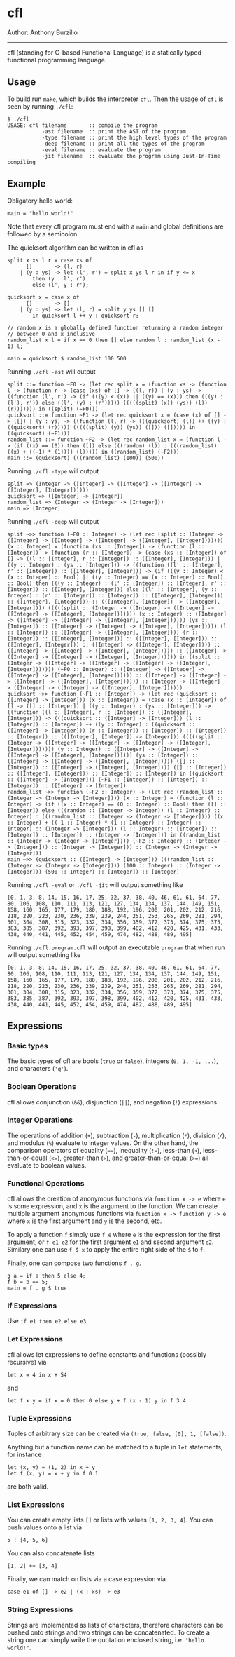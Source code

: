 cfl
===================================

Author: Anthony Burzillo

******

cfl (standing for C-based Functional Language) is a statically typed
functional programming language.

## Usage

To build run `make`, which builds the interpreter `cfl`. Then the usage of `cfl` is
seen by running `./cfl`:
```
$ ./cfl
USAGE: cfl filename       :: compile the program
           -ast filename  :: print the AST of the program
           -type filename :: print the high level types of the program
           -deep filename :: print all the types of the program
           -eval filename :: evaluate the program
           -jit filename  :: evaluate the program using Just-In-Time compiling
```

## Example

Obligatory hello world:
```
main = "hello world!"
```
Note that every cfl program must end with a `main` and global definitions are followed by
a semicolon.

The quicksort algorithm can be written in cfl as
```
split x xs l r = case xs of
      []       -> (l, r)
    | (y : ys) -> let (l', r') = split x ys l r in if y <= x
        then (y : l', r')
        else (l', y : r');

quicksort x = case x of
      []       -> []
    | (y : ys) -> let (l, r) = split y ys [] []
        in quicksort l ++ y : quicksort r;

// random x is a globally defined function returning a random integer
// between 0 and x inclusive
random_list x l = if x == 0 then [] else random l : random_list (x - 1) l;

main = quicksort $ random_list 100 500
```

Running `./cfl -ast` will output
```
split ::= function ~F0 -> (let rec split x = (function xs -> (function l -> (function r -> (case (xs) of [] -> ((l, r)) | (y : ys) -> ((function (l', r') -> (if (((y) < (x)) || ((y) == (x))) then (((y) : (l'), r')) else ((l', (y) : (r'))))) (((((split) (x)) (ys)) (l)) (r))))))) in ((split) (~F0)))
quicksort ::= function ~F1 -> (let rec quicksort x = (case (x) of [] -> ([]) | (y : ys) -> ((function (l, r) -> (((quicksort) (l)) ++ ((y) : ((quicksort) (r))))) (((((split) (y)) (ys)) ([])) ([])))) in ((quicksort) (~F1)))
random_list ::= function ~F2 -> (let rec random_list x = (function l -> (if ((x) == (0)) then ([]) else (((random) (l)) : (((random_list) ((x) + ((-1) * (1)))) (l))))) in ((random_list) (~F2)))
main ::= (quicksort) (((random_list) (100)) (500))
```

Running `./cfl -type` will output
```
split => (Integer -> ([Integer] -> ([Integer] -> ([Integer] -> ([Integer], [Integer])))))
quicksort => ([Integer] -> [Integer])
random_list => (Integer -> (Integer -> [Integer]))
main => [Integer]
```

Running `./cfl -deep` will output
```
split ~>> function (~F0 :: Integer) -> (let rec (split :: (Integer -> ([Integer] -> ([Integer] -> ([Integer] -> ([Integer], [Integer])))))) (x :: Integer) = (function (xs :: [Integer]) -> (function (l :: [Integer]) -> (function (r :: [Integer]) -> (case (xs :: [Integer]) of [] -> ((l :: [Integer], r :: [Integer]) :: ([Integer], [Integer])) | ((y :: Integer) : (ys :: [Integer])) -> ((function ((l' :: [Integer], r' :: [Integer]) :: ([Integer], [Integer])) -> (if (((y :: Integer) < (x :: Integer) :: Bool) || ((y :: Integer) == (x :: Integer) :: Bool) :: Bool) then (((y :: Integer) : (l' :: [Integer]) :: [Integer], r' :: [Integer]) :: ([Integer], [Integer])) else ((l' :: [Integer], (y :: Integer) : (r' :: [Integer]) :: [Integer]) :: ([Integer], [Integer])) :: ([Integer], [Integer])) :: (([Integer], [Integer]) -> ([Integer], [Integer]))) (((((split :: (Integer -> ([Integer] -> ([Integer] -> ([Integer] -> ([Integer], [Integer])))))) (x :: Integer) :: ([Integer] -> ([Integer] -> ([Integer] -> ([Integer], [Integer]))))) (ys :: [Integer]) :: ([Integer] -> ([Integer] -> ([Integer], [Integer])))) (l :: [Integer]) :: ([Integer] -> ([Integer], [Integer]))) (r :: [Integer]) :: ([Integer], [Integer])) :: ([Integer], [Integer])) :: ([Integer], [Integer])) :: ([Integer] -> ([Integer], [Integer]))) :: ([Integer] -> ([Integer] -> ([Integer], [Integer])))) :: ([Integer] -> ([Integer] -> ([Integer] -> ([Integer], [Integer]))))) in ((split :: (Integer -> ([Integer] -> ([Integer] -> ([Integer] -> ([Integer], [Integer])))))) (~F0 :: Integer) :: ([Integer] -> ([Integer] -> ([Integer] -> ([Integer], [Integer]))))) :: ([Integer] -> ([Integer] -> ([Integer] -> ([Integer], [Integer]))))) :: (Integer -> ([Integer] -> ([Integer] -> ([Integer] -> ([Integer], [Integer])))))
quicksort ~>> function (~F1 :: [Integer]) -> (let rec (quicksort :: ([Integer] -> [Integer])) (x :: [Integer]) = (case (x :: [Integer]) of [] -> ([] :: [Integer]) | ((y :: Integer) : (ys :: [Integer])) -> ((function ((l :: [Integer], r :: [Integer]) :: ([Integer], [Integer])) -> (((quicksort :: ([Integer] -> [Integer])) (l :: [Integer]) :: [Integer]) ++ ((y :: Integer) : ((quicksort :: ([Integer] -> [Integer])) (r :: [Integer]) :: [Integer]) :: [Integer]) :: [Integer]) :: (([Integer], [Integer]) -> [Integer])) (((((split :: (Integer -> ([Integer] -> ([Integer] -> ([Integer] -> ([Integer], [Integer])))))) (y :: Integer) :: ([Integer] -> ([Integer] -> ([Integer] -> ([Integer], [Integer]))))) (ys :: [Integer]) :: ([Integer] -> ([Integer] -> ([Integer], [Integer])))) ([] :: [Integer]) :: ([Integer] -> ([Integer], [Integer]))) ([] :: [Integer]) :: ([Integer], [Integer])) :: [Integer]) :: [Integer]) in ((quicksort :: ([Integer] -> [Integer])) (~F1 :: [Integer]) :: [Integer]) :: [Integer]) :: ([Integer] -> [Integer])
random_list ~>> function (~F2 :: Integer) -> (let rec (random_list :: (Integer -> (Integer -> [Integer]))) (x :: Integer) = (function (l :: Integer) -> (if ((x :: Integer) == (0 :: Integer) :: Bool) then ([] :: [Integer]) else (((random :: (Integer -> Integer)) (l :: Integer) :: Integer) : (((random_list :: (Integer -> (Integer -> [Integer]))) ((x :: Integer) + ((-1 :: Integer) * (1 :: Integer) :: Integer) :: Integer) :: (Integer -> [Integer])) (l :: Integer) :: [Integer]) :: [Integer]) :: [Integer]) :: (Integer -> [Integer])) in ((random_list :: (Integer -> (Integer -> [Integer]))) (~F2 :: Integer) :: (Integer -> [Integer])) :: (Integer -> [Integer])) :: (Integer -> (Integer -> [Integer]))
main ~>> (quicksort :: ([Integer] -> [Integer])) (((random_list :: (Integer -> (Integer -> [Integer]))) (100 :: Integer) :: (Integer -> [Integer])) (500 :: Integer) :: [Integer]) :: [Integer]
```

Running `./cfl -eval` or `./cfl -jit` will output something like
```
[0, 1, 3, 8, 14, 15, 16, 17, 25, 32, 37, 38, 40, 46, 61, 61, 64, 77, 80, 106, 108, 110, 111, 113, 121, 127, 134, 134, 137, 144, 149, 151, 158, 160, 165, 177, 179, 180, 188, 192, 196, 200, 201, 202, 212, 216, 218, 220, 223, 230, 236, 239, 239, 244, 251, 253, 265, 269, 281, 294, 301, 304, 308, 315, 323, 332, 334, 356, 359, 372, 373, 374, 375, 375, 383, 385, 387, 392, 393, 397, 398, 399, 402, 412, 420, 425, 431, 433, 438, 440, 441, 445, 452, 454, 459, 474, 482, 488, 489, 495]
```

Running `./cfl program.cfl` will output an executable `program` that when run will output
something like
```
[0, 1, 3, 8, 14, 15, 16, 17, 25, 32, 37, 38, 40, 46, 61, 61, 64, 77, 80, 106, 108, 110, 111, 113, 121, 127, 134, 134, 137, 144, 149, 151, 158, 160, 165, 177, 179, 180, 188, 192, 196, 200, 201, 202, 212, 216, 218, 220, 223, 230, 236, 239, 239, 244, 251, 253, 265, 269, 281, 294, 301, 304, 308, 315, 323, 332, 334, 356, 359, 372, 373, 374, 375, 375, 383, 385, 387, 392, 393, 397, 398, 399, 402, 412, 420, 425, 431, 433, 438, 440, 441, 445, 452, 454, 459, 474, 482, 488, 489, 495]
```


## Expressions

### Basic types

The basic types of cfl are bools (`true` or `false`), integers (`0, 1, -1, ...`), and
characters (`'q'`).

### Boolean Operations

cfl allows conjunction (`&&`), disjunction (`||`), and negation (`!`) expressions.

### Integer Operations

The operations of addition (`+`), subtraction (`-`), multiplication (`*`), division
(`/`), and modulus (`%`) evaluate to integer values. On the other hand, the comparison
operators of equality (`==`), inequality (`!=`), less-than (`<`), less-than-or-equal
(`<=`), greater-than (`>`), and greater-than-or-equal (`>=`) all evaluate to boolean
values.

### Functional Operations

cfl allows the creation of anonymous functions via `function x -> e` where `e` is some
expression, and `x` is the argument to the function. We can create multiple argument
anonymous functions via `function x -> function y -> e` where `x` is
the first argument and `y` is the second, etc.

To apply a function `f` simply use `f e` where `e` is the expression for the first
argument, or `f e1 e2` for the first argument `e1` and second argument `e2`. Similary
one can use `f $ x` to apply the entire right side of the `$` to `f`.

Finally, one can compose two functions `f . g`.
```
g a = if a then 5 else 4;
f b = b == 5;
main = f . g $ true
```

### If Expressions

Use `if e1 then e2 else e3`.

### Let Expressions

cfl allows let expressions to define constants and functions (possibly recursive) via
```
let x = 4 in x + 54
```
and
```
let f x y = if x = 0 then 0 else y + f (x - 1) y in f 3 4
```

### Tuple Expressions

Tuples of arbitrary size can be created via `(true, false, [0], 1, [false])`.

Anything but a function name can be matched to a tuple in `let` statements, for instance
```
let (x, y) = (1, 2) in x + y
let f (x, y) = x + y in f 0 1
```
are both valid.

### List Expressions

You can create empty lists `[]` or lists with values `[1, 2, 3, 4]`. You can push
values onto a list via
```
5 : [4, 5, 6]
```
You can also concatenate lists
```
[1, 2] ++ [3, 4]
```
Finally, we can match on lists via a case expression via
```
case e1 of [] -> e2 | (x : xs) -> e3
```

### String Expressions

Strings are implemented as lists of characters, therefore characters can be pushed onto
strings and two strings can be concatenated. To create a string one can simply write the
quotation enclosed string, i.e. `"hello world!"`.
